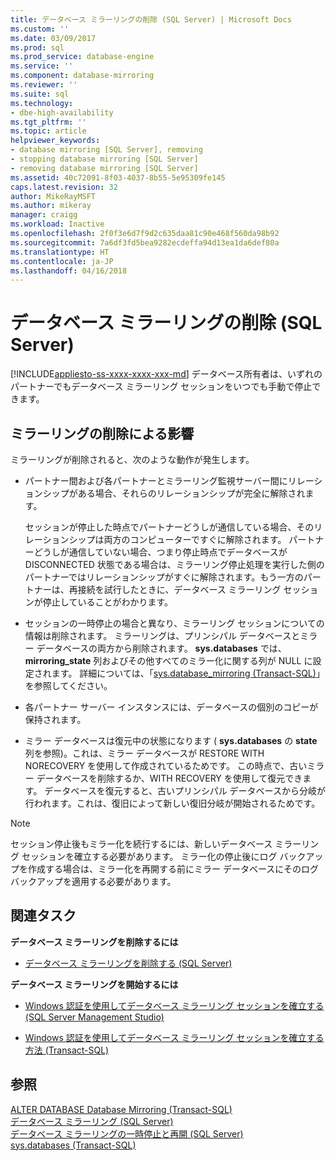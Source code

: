 ```yaml
---
title: データベース ミラーリングの削除 (SQL Server) | Microsoft Docs
ms.custom: ''
ms.date: 03/09/2017
ms.prod: sql
ms.prod_service: database-engine
ms.service: ''
ms.component: database-mirroring
ms.reviewer: ''
ms.suite: sql
ms.technology:
- dbe-high-availability
ms.tgt_pltfrm: ''
ms.topic: article
helpviewer_keywords:
- database mirroring [SQL Server], removing
- stopping database mirroring [SQL Server]
- removing database mirroring [SQL Server]
ms.assetid: 40c72091-8f03-4037-8b55-5e95309fe145
caps.latest.revision: 32
author: MikeRayMSFT
ms.author: mikeray
manager: craigg
ms.workload: Inactive
ms.openlocfilehash: 2f0f3e6d7f9d2c635daa81c90e468f560da98b92
ms.sourcegitcommit: 7a6df3fd5bea9282ecdeffa94d13ea1da6def80a
ms.translationtype: HT
ms.contentlocale: ja-JP
ms.lasthandoff: 04/16/2018
---
```

# <a name="removing-database-mirroring-sql-server"></a>データベース ミラーリングの削除 (SQL Server)
[!INCLUDE[appliesto-ss-xxxx-xxxx-xxx-md](../../includes/appliesto-ss-xxxx-xxxx-xxx-md.md)]
  データベース所有者は、いずれのパートナーでもデータベース ミラーリング セッションをいつでも手動で停止できます。  
  
## <a name="impact-of-removing-mirroring"></a>ミラーリングの削除による影響  
 ミラーリングが削除されると、次のような動作が発生します。  
  
-   パートナー間および各パートナーとミラーリング監視サーバー間にリレーションシップがある場合、それらのリレーションシップが完全に解除されます。  
  
     セッションが停止した時点でパートナーどうしが通信している場合、そのリレーションシップは両方のコンピューターですぐに解除されます。 パートナーどうしが通信していない場合、つまり停止時点でデータベースが DISCONNECTED 状態である場合は、ミラーリング停止処理を実行した側のパートナーではリレーションシップがすぐに解除されます。もう一方のパートナーは、再接続を試行したときに、データベース ミラーリング セッションが停止していることがわかります。  
  
-   セッションの一時停止の場合と異なり、ミラーリング セッションについての情報は削除されます。 ミラーリングは、プリンシパル データベースとミラー データベースの両方から削除されます。 **sys.databases** では、**mirroring_state** 列およびその他すべてのミラー化に関する列が NULL に設定されます。 詳細については、「[sys.database_mirroring &#40;Transact-SQL&#41;](../../relational-databases/system-catalog-views/sys-database-mirroring-transact-sql.md)」を参照してください。  
  
-   各パートナー サーバー インスタンスには、データベースの個別のコピーが保持されます。  
  
-   ミラー データベースは復元中の状態になります ( **sys.databases** の **state**列を参照)。これは、ミラー データベースが RESTORE WITH NORECOVERY を使用して作成されているためです。 この時点で、古いミラー データベースを削除するか、WITH RECOVERY を使用して復元できます。 データベースを復元すると、古いプリンシパル データベースから分岐が行われます。これは、復旧によって新しい復旧分岐が開始されるためです。  
  
> [!NOTE]  
>  セッション停止後もミラー化を続行するには、新しいデータベース ミラーリング セッションを確立する必要があります。 ミラー化の停止後にログ バックアップを作成する場合は、ミラー化を再開する前にミラー データベースにそのログ バックアップを適用する必要があります。  
  
##  <a name="RelatedTasks"></a> 関連タスク  
 **データベース ミラーリングを削除するには**  
  
-   [データベース ミラーリングを削除する &#40;SQL Server&#41;](../../database-engine/database-mirroring/remove-database-mirroring-sql-server.md)  
  
 **データベース ミラーリングを開始するには**  
  
-   [Windows 認証を使用してデータベース ミラーリング セッションを確立する &#40;SQL Server Management Studio&#41;](../../database-engine/database-mirroring/establish-database-mirroring-session-windows-authentication.md)  
  
-   [Windows 認証を使用してデータベース ミラーリング セッションを確立する方法 &#40;Transact-SQL&#41;](../../database-engine/database-mirroring/database-mirroring-establish-session-windows-authentication.md)  
  
  
## <a name="see-also"></a>参照  
 [ALTER DATABASE Database Mirroring &#40;Transact-SQL&#41;](../../t-sql/statements/alter-database-transact-sql-database-mirroring.md)   
 [データベース ミラーリング &#40;SQL Server&#41;](../../database-engine/database-mirroring/database-mirroring-sql-server.md)   
 [データベース ミラーリングの一時停止と再開 &#40;SQL Server&#41;](../../database-engine/database-mirroring/pausing-and-resuming-database-mirroring-sql-server.md)   
 [sys.databases &#40;Transact-SQL&#41;](../../relational-databases/system-catalog-views/sys-databases-transact-sql.md)  
  
  
